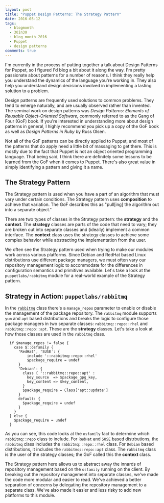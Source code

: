 ```yaml
---
layout: post
title: "Puppet Design Patterns: The Strategy Pattern"
date: 2016-05-12
tags:
  - blogmonth
  - 30in30
  - blog month 2016
  - Puppet
  - design patterns
comments: true
---
```


I'm currently in the process of putting together a talk about Design Patterns for Puppet, so I figured I'd blog a bit about it along the way. I'm pretty passionate about patterns for a number of reasons. I think they really help you understand the dynamics of the language you're working in. They also help you understand design decisions involved in implementing a lasting solution to a problem.

Design patterns are frequently used solutions to common problems. They tend to emerge naturally, and are usually observed rather than invented. The seminal work on design patterns was _Design Patterns: Elements of Reusable Object-Oriented Software_, commonly referred to as the Gang of Four (GoF) book. If you're interested in understanding more about design patterns in general, I highly recommend you pick up a copy of the GoF book as well as _Design Patterns in Ruby_ by Russ Olsen.

Not all of the GoF patterns can be directly applied to Puppet, and most of the patterns that do apply need a little bit of massaging to get there. This is mostly due to the fact that Puppet is not an object oriented programming language. That being said, I think there are definitely some lessons to be learned from the GoF when it comes to Puppet. There's also great value in simply identifying a pattern and giving it a name.

## The Strategy Pattern
The Strategy pattern is used when you have a part of an algorithm that must vary under certain conditions. The Strategy pattern uses **composition** to achieve that variation. The GoF describes this as "pull[ing] the algorithm out into a separate object."

There are two types of classes in the Strategy pattern: the **strategy** and the **context**. The **strategy** classes are parts of the code that need to vary; they are broken out into separate classes and (ideally) implement a common interface. The **context** class uses the strategy classes to achieve some complex behavior while abstracting the implementation from the user.

We often see the Strategy pattern used when trying to make our modules work across various platforms. Since Debian and RedHat based Linux distributions use different package managers, we must often vary our repository management logic to accommodate for the differences in configuration semantics and primitives available. Let's take a look at the `puppetlabs/rabbitmq` module for a real-world example of the Strategy pattern.

## Strategy in Action: `puppetlabs/rabbitmq`

In the [`rabbitmq`](https://github.com/puppetlabs/puppetlabs-rabbitmq/blob/5.4.0/manifests/init.pp) class there's a `manage_repos` parameter to enable or disable the management of the package repository. The `rabbitmq` module supports `yum` and `apt` based distributions and breaks the logic to configure those package managers in two separate classes: `rabbitmq::repo::rhel` and `rabbitmq::repo::apt`. These are the **strategy** classes. Let's take a look at how those classes are used in the `rabbitmq` class.

```puppet
  if $manage_repos != false {
    case $::osfamily {
      'RedHat', 'SUSE': {
          include '::rabbitmq::repo::rhel'
          $package_require = undef
      }
      'Debian': {
        class { '::rabbitmq::repo::apt' :
          key_source  => $package_gpg_key,
          key_content => $key_content,
        }
        $package_require = Class['apt::update']
      }
      default: {
        $package_require = undef
      }
    }
  } else {
    $package_require = undef
  }
```

As you can see, this code looks at the `osfamily` fact to determine which `rabbitmq::repo` class to include. For `RedHat` and `SUSE` based distrbutions, the `rabbitmq` class includes the `rabbitmq::repo::rhel` class. For `Debian` based distributions, it includes the `rabbitmq::repo::apt` class. The `rabbitmq` class is the user of the strategy classes; the GoF called this the **context** class.

The Strategy pattern here allows us to abstract away the innards of repository management based on the `osfamily` running on the client. By breaking out the repository management into separate classes, we've made the code more modular and easier to read. We've achieved a better separation of concerns by delegating the repository management to a separate class. We've also made it easier and less risky to add new platforms to this module.
